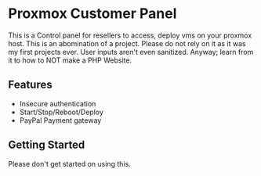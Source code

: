 # Proxmox Customer Panel
This is a Control panel for resellers to access, deploy vms on your proxmox host. This is an abomination of a project. Please do not rely on it as it was my first projects ever.
User inputs aren't even sanitized. Anyway; learn from it to how to NOT make a PHP Website.

## Features

- Insecure authentication
- Start/Stop/Reboot/Deploy
- PayPal Payment gateway

## Getting Started
Please don't get started on using this.
